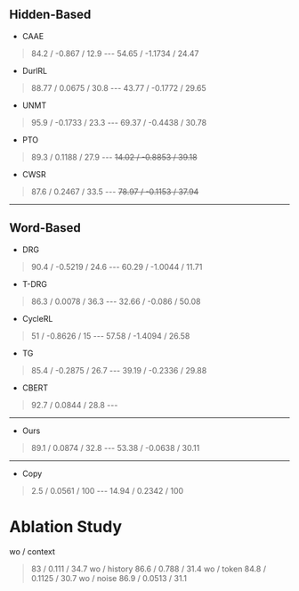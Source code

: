## **Hidden-Based**
- CAAE
> 84.2 / -0.867 / 12.9 --- 54.65 / -1.1734 / 24.47
- DurlRL
> 88.77 / 0.0675 / 30.8 --- 43.77 / -0.1772 / 29.65
- UNMT
> 95.9 / -0.1733 / 23.3 --- 69.37 / -0.4438 / 30.78
- PTO
> 89.3 / 0.1188 / 27.9 --- ~~14.02 / -0.8853 / 39.18~~
- CWSR
> 87.6 / 0.2467 / 33.5 --- ~~78.97 / -0.1153 / 37.94~~
---
## **Word-Based**
- DRG
> 90.4 / -0.5219 / 24.6 --- 60.29 / -1.0044 / 11.71
- T-DRG
> 86.3 / 0.0078 / 36.3 --- 32.66 / -0.086 / 50.08
- CycleRL
> 51 / -0.8626 / 15 --- 57.58 / -1.4094 / 26.58
- TG
> 85.4 / -0.2875 / 26.7 --- 39.19 / -0.2336 / 29.88
- CBERT
> 92.7 / 0.0844 / 28.8 ---
---
- Ours
> 89.1 / 0.0874 / 32.8 --- 53.38 / -0.0638 / 30.11
---
- Copy
> 2.5 / 0.0561 / 100 --- 14.94 / 0.2342 / 100


# Ablation Study
wo / context
> 83 / 0.111 / 34.7
wo / history
> 86.6 / 0.788 / 31.4
wo / token
> 84.8 / 0.1125 / 30.7
wo / noise
> 86.9 / 0.0513 / 31.1
